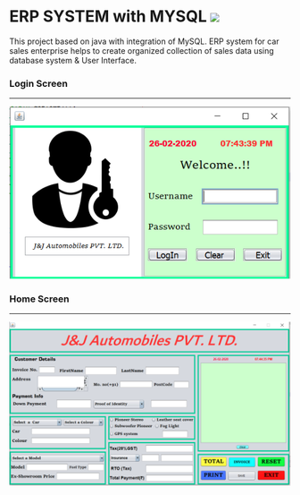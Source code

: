# ERP SYSTEM with MYSQL <img src="https://img.icons8.com/color/96/000000/java-coffee-cup-logo.png"/>
This project based on java with integration of MySQL. 
ERP system for car sales enterprise helps to create organized collection of sales data using database system & User Interface.

### Login Screen
-----------------------------------
<img src="login_screen.PNG">

### Home Screen
-----------------------------------
<img src="home_screen.PNG">
